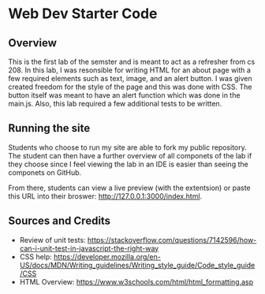 # Web Dev Starter Code

## Overview

This is the first lab of the semster and is meant to act as a refresher from cs 208. In this lab, I was resonsible for writing HTML for an about page with a few required elements such as text, image, and an alert button. I was given created freedom for the style of the page and this was done with CSS. The button itself was meant to have an alert function which was done in the main.js. Also, this lab required a few additional tests to be written. 

## Running the site
Students who choose to run my site are able to fork my public repository. The student can then have a further overview of all componets of the lab if they choose since I feel viewing the lab in an IDE is easier than seeing the componets on GitHub. 

From there, students can view a live preview (with the extentsion) or paste this URL into their broswer: http://127.0.0.1:3000/index.html. 

## Sources and Credits

- Review of unit tests: https://stackoverflow.com/questions/7142596/how-can-i-unit-test-in-javascript-the-right-way
- CSS help: https://developer.mozilla.org/en-US/docs/MDN/Writing_guidelines/Writing_style_guide/Code_style_guide/CSS
- HTML Overview: https://www.w3schools.com/html/html_formatting.asp
